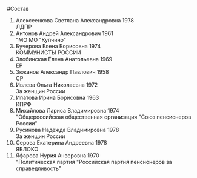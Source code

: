 #Состав
1. Алексеенкова Светлана Александровна 1978   
    ЛДПР
2. Антонов Андрей Александрович 1961   
    "МО МО "Купчино"
3. Бучерова Елена Борисовна 1974   
    КОММУНИСТЫ РОССИИ
4. Злобинская Елена Анатольевна 1969   
    ЕР
5. Зюканов Александр Павлович 1958   
    СР
6. Ивлева Ольга Николаевна 1972   
    За женщин России
7. Ипатова Ирина Борисовна 1963   
    КПРФ
8. Михайлова Лариса Владимировна 1974   
    "Общероссийская общественная организация "Союз пенсионеров России"
9. Русинова Надежда Владимировна 1978   
    За женщин России
10. Серова Екатерина Андреевна 1978   
    ЯБЛОКО
11. Яфарова Нурия Анверовна 1970   
    "Политическая партия "Российская партия пенсионеров за справедливость"
